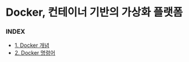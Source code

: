 # Docker, 컨테이너 기반의 가상화 플랫폼


### INDEX
- [1. Docker 개념         ][link-docker10]
- [2. Docker 명령어       ][link-docker20]

[link-docker10]: ./D10_Docker개념.md
[link-docker20]: ./D20_Docker명령어.md


